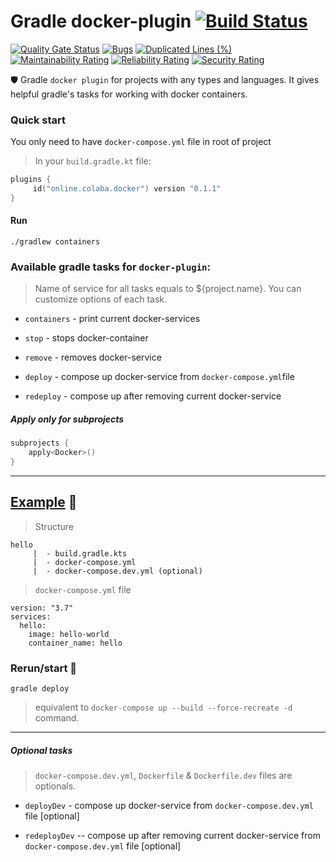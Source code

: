 # Gradle docker-plugin [![Build Status](https://travis-ci.org/steklopod/gradle-docker-plugin.svg?branch=master)](https://travis-ci.org/steklopod/gradle-docker-plugin)
[![Quality Gate Status](https://sonarcloud.io/api/project_badges/measure?project=steklopod_gradle-docker-plugin&metric=alert_status)](https://sonarcloud.io/dashboard?id=steklopod_gradle-docker-plugin)
[![Bugs](https://sonarcloud.io/api/project_badges/measure?project=steklopod_gradle-docker-plugin&metric=bugs)](https://sonarcloud.io/dashboard?id=steklopod_gradle-docker-plugin)
[![Duplicated Lines (%)](https://sonarcloud.io/api/project_badges/measure?project=steklopod_gradle-docker-plugin&metric=duplicated_lines_density)](https://sonarcloud.io/dashboard?id=steklopod_gradle-docker-plugin)
[![Maintainability Rating](https://sonarcloud.io/api/project_badges/measure?project=steklopod_gradle-docker-plugin&metric=sqale_rating)](https://sonarcloud.io/dashboard?id=steklopod_gradle-docker-plugin)
[![Reliability Rating](https://sonarcloud.io/api/project_badges/measure?project=steklopod_gradle-docker-plugin&metric=reliability_rating)](https://sonarcloud.io/dashboard?id=steklopod_gradle-docker-plugin)
[![Security Rating](https://sonarcloud.io/api/project_badges/measure?project=steklopod_gradle-docker-plugin&metric=security_rating)](https://sonarcloud.io/dashboard?id=steklopod_gradle-docker-plugin)

🛡️ Gradle `docker plugin` for projects with any types and languages. 
It gives helpful gradle's tasks for working with docker containers.

### Quick start

You only need to have `docker-compose.yml` file in root of project

> In your `build.gradle.kt` file:

```kotlin
plugins {
     id("online.colaba.docker") version "0.1.1"
}
```

#### Run

```shell script
./gradlew containers
```

### Available gradle tasks for `docker-plugin`:

> Name of service for all tasks equals to ${project.name}. You can customize options of each task.

* `containers` - print current docker-services

* `stop` - stops docker-container 

* `remove` - removes docker-service

* `deploy` - compose up  docker-service from `docker-compose.yml`file

* `redeploy` - compose up after removing current docker-service

##### Apply only for subprojects

```kotlin
subprojects {
    apply<Docker>()
}
```

___
## [Example](https://github.com/steklopod/gradle-docker-plugin/tree/master/examples/hello) 🎫

> Structure
```shell script
hello
     |  - build.gradle.kts
     |  - docker-compose.yml
     |  - docker-compose.dev.yml (optional)
```

> `docker-compose.yml` file
```shell script
version: "3.7"
services:
  hello:
    image: hello-world
    container_name: hello
```

### Rerun/start 🎯

```shell script
gradle deploy
```

> equivalent to `docker-compose up --build --force-recreate -d` command. 

___
##### Optional tasks

> `docker-compose.dev.yml`, `Dockerfile` & `Dockerfile.dev` files are optionals.

* `deployDev` - compose up  docker-service from `docker-compose.dev.yml` file [optional]

* `redeployDev` -- compose up after removing current docker-service from `docker-compose.dev.yml` file [optional]


